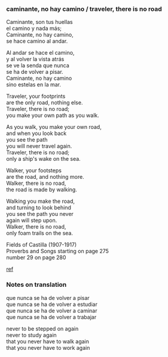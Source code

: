 
### caminante, no hay camino   /   traveler, there is no road

Caminante, son tus huellas  
el camino y nada más;  
Caminante, no hay camino,  
se hace camino al andar.  

Al andar se hace el camino,  
y al volver la vista atrás  
se ve la senda que nunca  
se ha de volver a pisar.  
Caminante, no hay camino  
sino estelas en la mar.  


Traveler, your footprints  
are the only road, nothing else.  
Traveler, there is no road;  
you make your own path as you walk.

As you walk, you make your own road,  
and when you look back  
you see the path  
you will never travel again.  
Traveler, there is no road;  
only a ship's wake on the sea.

Walker, your footsteps  
are the road, and nothing more.  
Walker, there is no road,  
the road is made by walking.

Walking you make the road,  
and turning to look behind  
you see the path you never  
again will step upon.  
Walker, there is no road,  
only foam trails on the sea.

Fields of Castilla (1907-1917)  
Proverbs and Songs starting on page 275  
number 29 on page 280

[ref](https://masspoetry.org/machado-cullen-the-favorite-poem-project/)

### Notes on translation

que nunca se ha de volver a pisar  
que nunca se ha de volver a estudiar  
que nunca se ha de volver a caminar   
que nunca se ha de volver a trabajar  

never to be stepped on again  
never to study again  
that you never have to walk again  
that you never have to work again  

